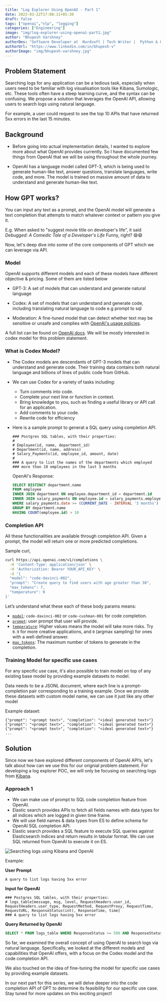 ```yaml
---
title: "Log Explorer Using OpenAI - Part 1"
date: 2023-03-22T17:08:11+05:30
draft: false
tags: ["openai","nlp", "logging"]
categories: ["Engineering"]
image: "img/log-explorer-using-openai-part1.jpg"
author: "Bhupesh Varshney"
authorDes: "Software Developer at  Nurdsoft | Tech Writer |  Python & Golang"
authorUrl: "https://www.linkedin.com/in/bhupesh-v"
authorImage: "img/bhupesh-varshney.jpg"
---
```


## Problem Statement

Searching logs for any application can be a tedious task, especially when users need to be familiar with log visualisation tools like Kibana, Sumologic, etc. These tools often have a steep learning curve, and the syntax can be confusing. We propose a solution that leverages the OpenAI API, allowing users to search logs using natural language.

For example, a user could request to see the top 10 APIs that have returned 5xx errors in the last 15 minutes.

## Background

- Before going into actual implementation details, I wanted to explore more about what OpenAI provides currently. So I have documented few things from OpenAI that we will be using throughout the whole journey.

- OpenAI has a language model called GPT-3, which is being used to generate human-like text, answer questions, translate languages, write code, and more. The model is trained on massive amount of data to understand and generate human-like text.

## How GPT works?

You can input any text as a prompt, and the OpenAI model will generate a text completion that attempts to match whatever context or pattern you give it.

E.g. When asked to "suggest movie title on developer's life", it said _Debugged: A Comedic Tale of a Developer's Life_  Funny, right? 😄😄

Now, let's deep dive into some of the core components of GPT which we can leverage via API.

### Model

OpenAI supports different models and each of these models have different objective & pricing. Some of them are listed below

- GPT-3: A set of models that can understand and generate natural language

- Codex: A set of models that can understand and generate code, including translating natural language to code e.g prompt to sql

- Moderation: A fine-tuned model that can detect whether text may be sensitive or unsafe and complies with [OpenAI's usage policies](https://openai.com/policies/usage-policies).

A full list can be found on [OpenAI docs](https://platform.openai.com/docs/models/overview). We will be mostly interested in codex model for this problem statement.


### What is Codex Model?

- The Codex models are descendants of GPT-3 models that can understand and generate code. Their training data contains both natural language and billions of lines of public code from GitHub.

- We can use Codex for a variety of tasks including:

  - Turn comments into code.
  - Complete your next line or function in context.
  - Bring knowledge to you, such as finding a useful library or API call for an application.
  - Add comments to your code.
  - Rewrite code for efficiency
- Here is a sample prompt to generat a SQL query using completion API.

  ```
  ### Postgres SQL tables, with their properties:
  #
  # Employee(id, name, department_id)
  # Department(id, name, address)
  # Salary_Payments(id, employee_id, amount, date)
  #
  ### A query to list the names of the departments which employed 
  ### more than 10 employees in the last 3 months
  ```

  OpenAI's Response:

  ```sql
  SELECT DISTINCT department.name
  FROM employee
  INNER JOIN department ON employee.department_id = department.id
  INNER JOIN salary_payments ON employee.id = salary_payments.employee_id
  WHERE salary_payments.date >= (CURRENT_DATE - INTERVAL '3 months')
  GROUP BY department.name
  HAVING COUNT(employee.id) > 10
  ```

### Completion API

All these functionalities are available through completion API. Given a prompt, the model will return one or more predicted completions.

Sample curl,

```bash
curl https://api.openai.com/v1/completions \
  -H 'Content-Type: application/json' \
  -H 'Authorization: Bearer YOUR_API_KEY' \
  -d '{
  "model": "code-davinci-002",
  "prompt": "Create query to find users with age greater than 30",
  "max_tokens": 7,
  "temperature": 0
}'
```

Let’s understand what these each of these body params means:

- [`model`](https://platform.openai.com/docs/api-reference/completions/create#completions/create-model): `code-davinci-002` or `code-cushman-001` for code completion.
- [`prompt`](https://platform.openai.com/docs/api-reference/completions/create#completions/create-prompt): user prompt that user will provide.
- [`temperature`](https://platform.openai.com/docs/api-reference/completions/create#completions/create-temperature): Higher values means the model will take more risks. Try `0.9` for more creative applications, and `0` (argmax sampling) for ones with a well-defined answer.
- [`max_tokens`](https://platform.openai.com/docs/api-reference/completions/create#completions/create-max_tokens): The maximum number of tokens to generate in the completion.

### Training Model for specific use cases

For any specific use case, it's also possible to train model on top of any existing base model by providing example datasets to model.

Data needs to be a JSONL document, where each line is a prompt-completion pair corresponding to a training example. Once we provide these datasets with custom model name, we can use it just like any other model

Example dataset:

```
{"prompt": "<prompt text>", "completion": "<ideal generated text>"}
{"prompt": "<prompt text>", "completion": "<ideal generated text>"}
{"prompt": "<prompt text>", "completion": "<ideal generated text>"}
...
```

## Solution

Since now we have explored different components of OpenAI API’s, let's talk about how can we use this for our orignial problem statement. For developing a log explorer POC, we will only be focusing on searching logs from [Kibana](https://www.elastic.co/kibana/).

### Approach 1

- We can make use of prompt to SQL code completion feature from OpenAI.
- Elastic search provides APIs to fetch all fields names with data types for all indices which are logged in given time frame.
- We will use field names & data types from ES to define schema for OpenAI SQL completion API.
- Elastic search provides a SQL feature to execute SQL queries against Elasticsearch indices and return results in tabular format. We can use SQL returned from OpenAI to execute it on ES.

![Searching logs using Kibana and OpenAI](img/log-explorer-using-openai.png)

Example:

**User Prompt**

  ```
  A query to list logs having 5xx error
  ```

**Input for OpenAI**

  ```
  ### Postgres SQL tables, with their properties:
  # logs_table[message, msg, level, RequestHeaders.user_id, RequestHeaders.user_type, RequestMethod, RequestProxy, RequestTime, RequestURL, ResponseStatus(int), ResponseTime, time]
  ### A query to list logs having 5xx error
  ```

**Query Returned by OpenAI**

```sql
SELECT * FROM logs_table WHERE ResponseStatus >= 500 AND ResponseStatus < 600
```

So far, we examined the overall concept of using OpenAI to search logs via natural language. Specifically, we looked at the different models and capabilities that OpenAI offers, with a focus on the Codex model and the code completion API.

We also touched on the idea of fine-tuning the model for specific use cases by providing example datasets.

In our next part for this series, we will delve deeper into the code completion API of GPT to determine its feasibility for our specific use case. Stay tuned for more updates on this exciting project!
